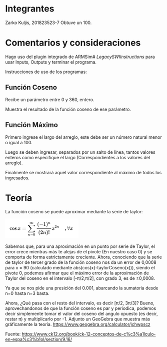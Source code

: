 # Integrantes
Zarko Kuljis, 201823523-7
Obtuve un 100.
# Comentarios y consideraciones
Hago uso del plugin integrado de ARMSim# *LegacySWIInstructions* para usar Inputs, Outputs y terminar el programa.

Instrucciones de uso de los programas:
## Función Coseno
Recibe un parámetro entre 0 y 360, entero.

Muestra el resultado de la función coseno de ese parámetro.
## Función Máximo
Primero ingrese el largo del arreglo, este debe ser un número natural menor o igual a 100.

Luego se deben ingresar, separados por un salto de línea, tantos valores enteros como especifique el largo (Correspondientes a los valores del arreglo).

Finalmente se mostrará aquel valor correspondiente al máximo de todos los ingresados.

# Teoría
La función coseno se puede aproximar mediante la serie de taylor:

![](/taylor.png)

Sabemos que, para una aproximación en un punto por serie de Taylor, el error crece mientras más te alejas de el pivote (En nuestro caso 0) y se comporta de forma estrictamente creciente.
Ahora, conociendo que la serie de taylor de tercer grado de la función coseno nos da un error de 0,0008 para x = 90 (calculado mediante abs(cos(x)-taylorCoseno(x))), siendo el pivote 0, podemos afirmar que el máximo error de la aproximación de Taylor del coseno en el intervalo [-π/2,π/2], con grado 3, es de ±0,0008.

Ya que se nos pide una presición del 0.001, abarcando la sumatoria desde n=0 hasta n=3 basta.

Ahora, ¿Qué pasa con el resto del intervalo, es decir [π/2, 3π/3]? Bueno, aprovechandonos de que la función coseno es par y periodica, podemos decir simplemente tomar el valor del coseno del angulo opuesto (es decir, restar π) y multiplicarlo por -1. Adjunto un GeoGebra que muestra más gráficamente la teoría. https://www.geogebra.org/calculator/jchwpscz

Fuente: https://www.ck12.org/book/ck-12-conceptos-de-c%c3%a1lculo-en-espa%c3%b1ol/section/9.16/
